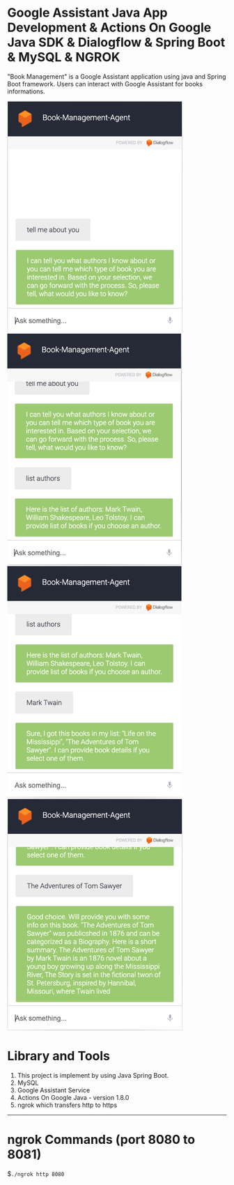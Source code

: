 # Google Assistant Java App Development & Actions On Google Java SDK & Dialogflow & Spring Boot & MySQL & NGROK

"Book Management" is a Google Assistant application using java and Spring Boot framework. Users can interact with Google Assistant for books informations.

![one](./demo/1.png) ![two](./demo/2.png) ![three](./demo/3.png) ![four](./demo/4.png)

# Library and Tools

1. This project is implement by using Java Spring Boot.
2. MySQL
3. Google Assistant Service
4. Actions On Google Java - version 1.8.0
5. ngrok which transfers http to https

--------------------------------------------------------------------------------

# ngrok Commands (port 8080 to 8081)

$`./ngrok http 8080`
